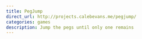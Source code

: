 ```yaml
---
title: PegJump
direct_url: http://projects.calebevans.me/pegjump/
categories: games
description: Jump the pegs until only one remains
---
```

